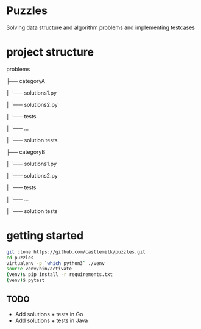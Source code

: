 # Puzzles
Solving data structure and algorithm problems and
implementing testcases

# project structure
problems

├── categoryA

│   └── solutions1.py

│   └── solutions2.py

│   └── tests

│       └── ...

│       └── solution tests

├── categoryB

│   └── solutions1.py

│   └── solutions2.py

│   └── tests

│       └── ...

│       └── solution tests




# getting started
```bash
git clone https://github.com/castlemilk/puzzles.git
cd puzzles
virtualenv -p `which python3` ./venv
source venv/bin/activate
(venv)$ pip install -r requirements.txt
(venv)$ pytest
```

## TODO
* Add solutions + tests in Go
* Add solutions + tests in Java